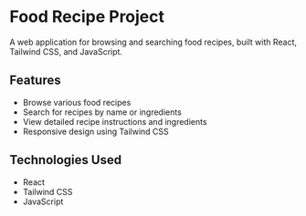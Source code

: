 # Food Recipe Project

A web application for browsing and searching food recipes, built with React, Tailwind CSS, and JavaScript.

## Features

- Browse various food recipes
- Search for recipes by name or ingredients
- View detailed recipe instructions and ingredients
- Responsive design using Tailwind CSS

## Technologies Used

- React
- Tailwind CSS
- JavaScript
